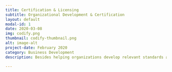 ```yaml
---
title: Certification & Licensing  
subtitle: Organizational Development & Certification 
layout: default
modal-id: 1
date: 2020-03-08
img: codify.png
thumbnail: codify-thumbnail.png
alt: image-alt
project-date: February 2020
category: Business Development
description: Besides helping organizations develop relevant standards and learning programs, we also certify and license business processes. We employ data science for machine-learning-enabled analytics and cloud computing tools for knowledge management.   

---
```

